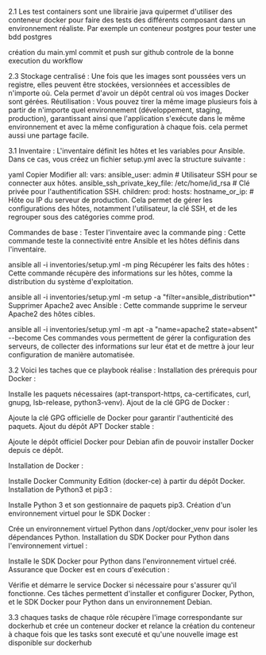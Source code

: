 2.1 Les test containers sont une librairie java quipermet d'utiliser des conteneur docker pour faire des tests des différents composant dans un environnement réaliste.
Par exemple un conteneur postgres pour tester une bdd postgres

création du main.yml
commit et push sur github
controle de la bonne execution du workflow


2.3 Stockage centralisé : Une fois que les images sont poussées vers un registre, elles peuvent être stockées, versionnées et accessibles de n'importe où. 
Cela permet d'avoir un dépôt central où vos images Docker sont gérées.
Réutilisation : Vous pouvez tirer la même image plusieurs fois à partir de n'importe quel environnement (développement, staging, production), garantissant ainsi 
que l'application s'exécute dans le même environnement et avec la même configuration à chaque fois.
cela permet aussi une partage facile.

3.1
Inventaire :
L'inventaire définit les hôtes et les variables pour Ansible. Dans ce cas, vous créez un fichier setup.yml avec la structure suivante :

yaml
Copier
Modifier
all:
  vars:
    ansible_user: admin  # Utilisateur SSH pour se connecter aux hôtes.
    ansible_ssh_private_key_file: /etc/home/id_rsa  # Clé privée pour l'authentification SSH.
  children:
    prod:
      hosts:
        hostname_or_ip:  # Hôte ou IP du serveur de production.
Cela permet de gérer les configurations des hôtes, notamment l'utilisateur, la clé SSH, et de les regrouper sous des catégories comme prod.

Commandes de base :
Tester l'inventaire avec la commande ping : Cette commande teste la connectivité entre Ansible et les hôtes définis dans l'inventaire.

ansible all -i inventories/setup.yml -m ping
Récupérer les faits des hôtes : Cette commande récupère des informations sur les hôtes, comme la distribution du système d'exploitation.

ansible all -i inventories/setup.yml -m setup -a "filter=ansible_distribution*"
Supprimer Apache2 avec Ansible : Cette commande supprime le serveur Apache2 des hôtes cibles.

ansible all -i inventories/setup.yml -m apt -a "name=apache2 state=absent" --become
Ces commandes vous permettent de gérer la configuration des serveurs, de collecter des informations sur leur état et de mettre à jour leur configuration de manière automatisée.

3.2
Voici les taches que ce playbook réalise :
Installation des prérequis pour Docker :

Installe les paquets nécessaires (apt-transport-https, ca-certificates, curl, gnupg, lsb-release, python3-venv).
Ajout de la clé GPG de Docker :

Ajoute la clé GPG officielle de Docker pour garantir l'authenticité des paquets.
Ajout du dépôt APT Docker stable :

Ajoute le dépôt officiel Docker pour Debian afin de pouvoir installer Docker depuis ce dépôt.


Installation de Docker :

Installe Docker Community Edition (docker-ce) à partir du dépôt Docker.
Installation de Python3 et pip3 :

Installe Python 3 et son gestionnaire de paquets pip3.
Création d'un environnement virtuel pour le SDK Docker :

Crée un environnement virtuel Python dans /opt/docker_venv pour isoler les dépendances Python.
Installation du SDK Docker pour Python dans l'environnement virtuel :

Installe le SDK Docker pour Python dans l'environnement virtuel créé.
Assurance que Docker est en cours d'exécution :

Vérifie et démarre le service Docker si nécessaire pour s'assurer qu'il fonctionne.
Ces tâches permettent d'installer et configurer Docker, Python, et le SDK Docker pour Python dans un environnement Debian.

3.3 chaques tasks de chaque rôle récupère l'image correspondante sur dockerhub et crée un conteneur docker et relance la création du conteneur à chaque fois que les tasks sont executé et qu'une nouvelle image est disponible sur dockerhub

